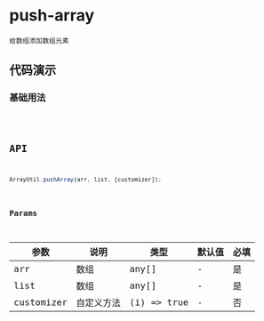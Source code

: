# push-array

`给数组添加数组元素`


## 代码演示

### 基础用法
<code src="./push-array-use.tsx" />


## API
```jsx | pure
ArrayUtil.pushArray(arr, list, [customizer]);
```

### Params

| 参数       | 说明       | 类型        | 默认值 | 必填 |
| ---------- | ---------- | ----------- | ------ | ---- |
| arr        | 数组       | any[]       | -      | 是   |
| list       | 数组       | any[]       | -      | 是   |
| customizer | 自定义方法 | (i) => true | -      | 否   |
